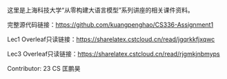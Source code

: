 这里是上海科技大学“从零构建大语言模型”系列讲座的相关课件资料。

完整源代码链接：https://github.com/kuangpenghao/CS336-Assignment1

Lec1 Overleaf只读链接：https://sharelatex.cstcloud.cn/read/jgqrkkfjxqwc

Lec3 Overleaf只读链接：https://sharelatex.cstcloud.cn/read/rjgmkjnbmyps

Contributor: 23 CS 匡鹏昊